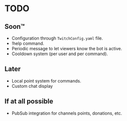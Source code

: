 ﻿# TODO

## Soon™
- Configuration through `TwitchConfig.yaml` file.
- !help command.
- Periodic message to let viewers know the bot is active.
- Cooldown system (per user and per command).

## Later
- Local point system for commands.
- Custom chat display

## If at all possible
- PubSub integration for channels points, donations, etc.